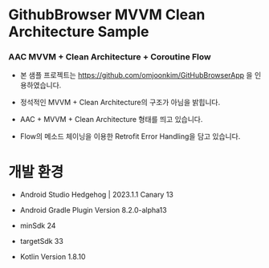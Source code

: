 # GithubBrowser MVVM Clean Architecture Sample
### AAC MVVM + Clean Architecture + Coroutine Flow


* 본 샘플 프로젝트는 https://github.com/omjoonkim/GitHubBrowserApp 을 인용하였습니다.

* 정석적인 MVVM + Clean Architecture의 구조가 아님을 밝힙니다.

* AAC + MVVM + Clean Architecture 형태를 띄고 있습니다.

* Flow의 메소드 체이닝을 이용한 Retrofit Error Handling을 담고 있습니다.


# 개발 환경

* Android Studio Hedgehog | 2023.1.1 Canary 13

* Android Gradle Plugin Version 8.2.0-alpha13

* minSdk 24

* targetSdk 33

* Kotlin Version 1.8.10